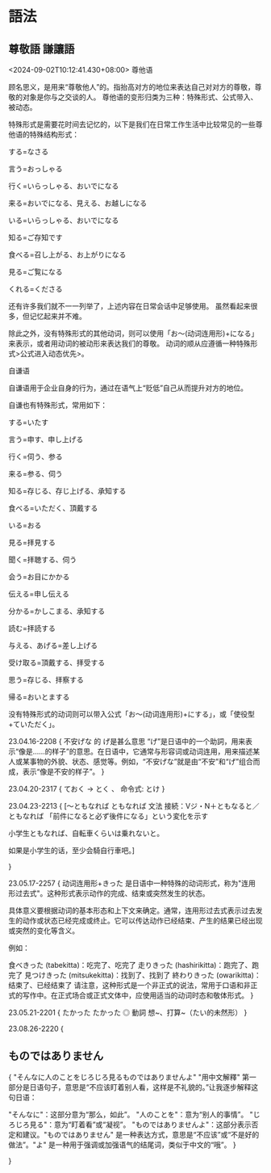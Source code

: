 # 語法


## 尊敬語 謙讓語
<2024-09-02T10:12:41.430+08:00>
尊他语

顾名思义，是用来“尊敬他人”的。指抬高对方的地位来表达自己对对方的尊敬，尊敬的对象是你与之交谈的人。
尊他语的变形归类为三种：特殊形式、公式带入、被动态。

特殊形式是需要花时间去记忆的，以下是我们在日常工作生活中比较常见的一些尊他语的特殊结构形式：

する=なさる

言う=おっしゃる

行く=いらっしゃる、おいでになる

来る=おいでになる、見える、お越しになる

いる=いらっしゃる、おいでになる

知る=ご存知です

食べる=召し上がる、お上がりになる

見る=ご覧になる

くれる=くださる

还有许多我们就不一一列举了，上述内容在日常会话中足够使用。 虽然看起来很多，但记忆起来并不难。

除此之外，没有特殊形式的其他动词，则可以使用「お～(动词连用形)+になる」来表示，或者用动词的被动形来表达我们的尊敬。 动词的顺从应遵循一种特殊形式>公式进入动态优先>。

自谦语

自谦语用于企业自身的行为，通过在语气上“贬低”自己从而提升对方的地位。

自谦也有特殊形式，常用如下：

する=いたす

言う=申す、申し上げる

行く=伺う、参る

来る=参る、伺う

知る=存じる、存じ上げる、承知する

食べる=いただく、頂戴する

いる=おる

見る=拝見する

聞く=拝聴する、伺う

会う=お目にかかる

伝える=申し伝える

分かる=かしこまる、承知する

読む=拝読する

与える、あげる=差し上げる

受け取る=頂戴する、拝受する

思う=存じる、拝察する

帰る=おいとまする

没有特殊形式的动词则可以带入公式「お～(动词连用形)+にする」，或「使役型+ていただく」。



23.04.16-2208
{
不安げな 的 げ是甚么意思
“げ”是日语中的一个助詞，用来表示“像是……的样子”的意思。在日语中，它通常与形容词或动词连用，用来描述某人或某事物的外貌、状态、感觉等。例如，“不安げな”就是由“不安”和“げ”组合而成，表示“像是不安的样子”。
}

23.04.20-2317
{
ておく -> とく 、 命令式: とけ
}

23.04.23-2213
{
[～ともなれば
ともなれば 
文法
接続：Vジ・N＋ともなると／ともなれば 「前件になると必ず後件になる」という変化を示す

小学生ともなれば、自転車くらいは乗れないと。

如果是小学生的话，至少会騎自行車吧。]


}

23.05.17-2257
{
动词连用形+きった 是日语中一种特殊的动词形式，称为"连用形过去式"。这种形式表示动作的完成、结束或突然发生的状态。

具体意义要根据动词的基本形态和上下文来确定。通常，连用形过去式表示过去发生的动作或状态已经完成或终止。它可以传达动作已经结束、产生的结果已经出现或突然的变化等含义。

例如：

食べきった (tabekitta)：吃完了、吃完了
走りきった (hashirikitta)：跑完了、跑完了
見つけきった (mitsukekitta)：找到了、找到了
終わりきった (owarikitta)：结束了、已经结束了
请注意，这种形式是一个非正式的说法，常用于口语和非正式的写作中。在正式场合或正式文体中，应使用适当的动词时态和敬体形式。
}

23.05.21-2201
{
たかった
たかった ◎ 
動詞
想~、打算~（たい的未然形）
}

23.08.26-2220
{

## ものではありません
{
"そんなに人のことをじろじろ見るものではありませんよ"
"用中文解釋"
第一部分是日语句子，意思是“不应该盯着别人看，这样是不礼貌的。”让我逐步解释这句日语：

"そんなに"：这部分意为“那么，如此”。
"人のことを"：意为“别人的事情”。
"じろじろ見る"：意为“盯着看”或“凝视”。
"ものではありませんよ"：这部分表示否定和建议。"ものではありません" 是一种表达方式，意思是“不应该”或“不是好的做法”。"よ" 是一种用于强调或加强语气的结尾词，类似于中文的“哦”。
}



}
